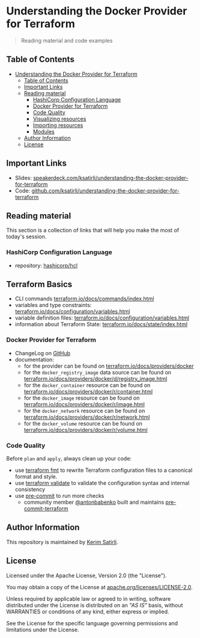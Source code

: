 # Understanding the Docker Provider for Terraform

> Reading material and code examples

## Table of Contents

- [Understanding the Docker Provider for Terraform](#understanding-the-docker-provider-for-terraform)
  - [Table of Contents](#table-of-contents)
  - [Important Links](#important-links)
  - [Reading material](#reading-material)
    - [HashiCorp Configuration Language](#hashicorp-configuration-language)
    - [Docker Provider for Terraform](#docker-provider-for-terraform)
    - [Code Quality](#code-quality)
    - [Visualizing resources](#visualizing-resources)
    - [Importing resources](#importing-resources)
    - [Modules](#modules)
  - [Author Information](#author-information)
  - [License](#license)

## Important Links

* Slides: [speakerdeck.com/ksatirli/understanding-the-docker-provider-for-terraform](https://speakerdeck.com/ksatirli/understanding-the-docker-provider-for-terraform)
* Code: [github.com/ksatirli/understanding-the-docker-provider-for-terraform](https://github.com/ksatirli/understanding-the-docker-provider-for-terraform)

## Reading material

This section is a collection of links that will help you make the most of today's session.

### HashiCorp Configuration Language

* repository: [hashicorp/hcl](https://github.com/hashicorp/hcl/tree/hcl2)

## Terraform Basics

* CLI commands [terraform.io/docs/commands/index.html](https://www.terraform.io/docs/commands/index.html)
* variables and type constraints: [terraform.io/docs/configuration/variables.html](https://www.terraform.io/docs/configuration/variables.html#type-constraints)
* variable definition files: [terraform.io/docs/configuration/variables.html](https://www.terraform.io/docs/configuration/variables.html#variable-definitions-tfvars-files)
* information about Terraform State: [terraform.io/docs/state/index.html](https://www.terraform.io/docs/state/index.html)

### Docker Provider for Terraform

* ChangeLog on [GitHub](https://github.com/terraform-providers/terraform-provider-docker/blob/master/CHANGELOG.md)
* documentation:
  * for the provider can be found on [terraform.io/docs/providers/docker](https://www.terraform.io/docs/providers/docker/index.html)
  * for the `docker_registry_image` data source can be found on [terraform.io/docs/providers/docker/d/registry_image.html](https://www.terraform.io/docs/providers/docker/d/registry_image.html)
  * for the `docker_container` resource can be found on [terraform.io/docs/providers/docker/r/container.html](https://www.terraform.io/docs/providers/docker/r/container.html)
  * for the `docker_image` resource can be found on [terraform.io/docs/providers/docker/r/image.html](https://www.terraform.io/docs/providers/docker/r/image.html)
  * for the `docker_network` resource can be found on [terraform.io/docs/providers/docker/r/network.html](https://www.terraform.io/docs/providers/docker/r/network.html)
  * for the `docker_volume` resource can be found on [terraform.io/docs/providers/docker/r/volume.html](https://www.terraform.io/docs/providers/docker/r/volume.html)

### Code Quality

Before `plan` and `apply`, always clean up your code:

* use [terraform fmt](https://www.terraform.io/docs/commands/fmt.html) to rewrite Terraform configuration files to a canonical format and style.
* use [terraform validate](https://www.terraform.io/docs/commands/validate.html) to validate the configuration syntax and internal consistency
* use [pre-commit](https://pre-commit.com) to run more checks
  * community member [@antonbabenko](https://github.com/antonbabenko) built and maintains [pre-commit-terraform](https://github.com/antonbabenko/pre-commit-terraform)

## Author Information

This repository is maintained by [Kerim Satirli](https://github.com/ksatirli).

## License

Licensed under the Apache License, Version 2.0 (the "License").

You may obtain a copy of the License at [apache.org/licenses/LICENSE-2.0](http://www.apache.org/licenses/LICENSE-2.0).

Unless required by applicable law or agreed to in writing, software distributed under the License is distributed on an _"AS IS"_ basis, without WARRANTIES or conditions of any kind, either express or implied.

See the License for the specific language governing permissions and limitations under the License.
